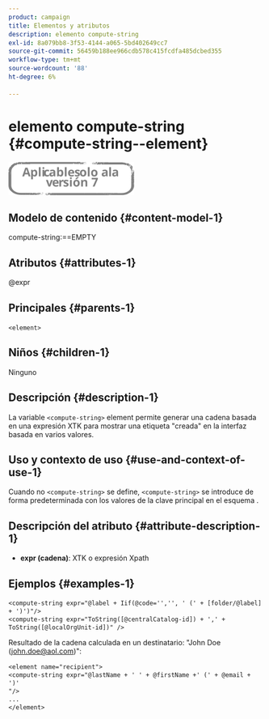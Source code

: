 ```yaml
---
product: campaign
title: Elementos y atributos
description: elemento compute-string
exl-id: 8a079bb8-3f53-4144-a065-5bd402649cc7
source-git-commit: 56459b188ee966cdb578c415fcdfa485dcbed355
workflow-type: tm+mt
source-wordcount: '88'
ht-degree: 6%

---
```


# elemento compute-string {#compute-string--element}

![](../../../assets/v7-only.svg)

## Modelo de contenido {#content-model-1}

compute-string:==EMPTY

## Atributos {#attributes-1}

@expr

## Principales {#parents-1}

`<element>`

## Niños {#children-1}

Ninguno

## Descripción {#description-1}

La variable `<compute-string>` element permite generar una cadena basada en una expresión XTK para mostrar una etiqueta &quot;creada&quot; en la interfaz basada en varios valores.

## Uso y contexto de uso {#use-and-context-of-use-1}

Cuando no `<compute-string>` se define, `<compute-string>` se introduce de forma predeterminada con los valores de la clave principal en el esquema .

## Descripción del atributo {#attribute-description-1}

* **expr (cadena)**: XTK o expresión Xpath

## Ejemplos {#examples-1}

```
<compute-string expr="@label + Iif(@code='','', ' (' + [folder/@label] + ')')"/>  
<compute-string expr="ToString([@centralCatalog-id]) + ',' + ToString([@localOrgUnit-id])" />
```

Resultado de la cadena calculada en un destinatario: &quot;John Doe (john.doe@aol.com)&quot;:

```
<element name="recipient">
<compute-string expr="@lastName + ' ' + @firstName +' (' + @email + ')'
"/>
...
</element>
```

